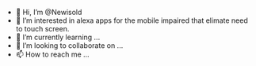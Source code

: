 - 👋 Hi, I’m @Newisold
- 👀 I’m interested in alexa apps for the mobile impaired that elimate need to touch screen.
- 🌱 I’m currently learning ...
- 💞️ I’m looking to collaborate on ...
- 📫 How to reach me ...

<!---
Newisold/Newisold is a ✨ special ✨ repository because its `README.md` (this file) appears on your GitHub profile.
You can click the Preview link to take a look at your changes.
--->
